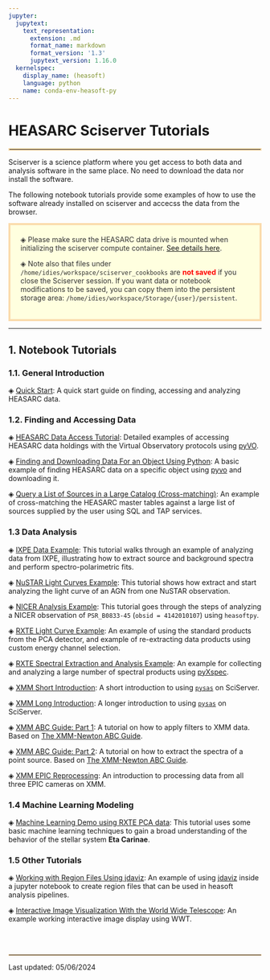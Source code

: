 ```yaml
---
jupyter:
  jupytext:
    text_representation:
      extension: .md
      format_name: markdown
      format_version: '1.3'
      jupytext_version: 1.16.0
  kernelspec:
    display_name: (heasoft)
    language: python
    name: conda-env-heasoft-py
---
```


# HEASARC Sciserver Tutorials
<hr style="border: 2px solid #fadbac" />

Sciserver is a science platform where you get access to both data and analysis software in the same place. No need to download the data nor install the software.

The following notebook tutorials provide some examples of how to use the software already installed on sciserver and accecss the data from the browser. 

<div style='color: #333; background: #ffffdf; padding:20px; border: 4px solid #fadbac'>
&#9672; Please make sure the HEASARC data drive is mounted when initializing the sciserver compute container. <a href='https://heasarc.gsfc.nasa.gov/docs/sciserver/'>See details here</a>.

<p>
&#9672; Note also that files under <code>/home/idies/workspace/sciserver_cookbooks</code> are <b style='color:red'>not saved</b> if you close the Sciserver session. If you want data or notebook modifications to be saved, you can copy them into the persistent storage area: <code>/home/idies/workspace/Storage/{user}/persistent</code>.
</p>

</div>

---

<!-- #region -->
## 1. Notebook Tutorials

### 1.1. General Introduction

&#9672; [Quick Start](quick-start.md): A quick start guide on finding, accessing and analyzing HEASARC data.

### 1.2. Finding and Accessing Data

&#9672; [HEASARC Data Access Tutorial](data-access.md): Detailed examples of accessing HEASARC data holdings with the Virtual Observatory protocols using [pyVO](https://pyvo.readthedocs.io/en/latest/). 

&#9672; [Finding and Downloading Data For an Object Using Python](data-find-download.md): A basic example of finding HEASARC data on a specific object using [pyvo](https://pyvo.readthedocs.io/en/latest/) and downloading it.

&#9672; [Query a List of Sources in a Large Catalog (Cross-matching)](data-catalog-cross-match.md): An example of cross-matching the HEASARC master tables against a large list of sources supplied by the user using SQL and TAP services.  


### 1.3 Data Analysis

&#9672; [IXPE Data Example](analysis-ixpe-example.md): This tutorial walks through an example of analyzing data from IXPE, illustrating how to extract source and background spectra and perform spectro-polarimetric fits.

&#9672; [NuSTAR Light Curves Example](analysis-nustar-lightcurve.md): This tutorial shows how extract and start analyzing the light curve of an AGN from one NuSTAR observation.

&#9672; [NICER Analysis Example](analysis-nicer-example.md): This tutorial goes through the steps of analyzing a NICER observation of `PSR_B0833-45` (`obsid = 4142010107`) using `heasoftpy`.

&#9672; [RXTE Light Curve Example](analysis-rxte-lightcurve.md): An example of using the standard products from the PCA detector, and example of re-extracting data products using custom energy channel selection.

&#9672; [RXTE Spectral Extraction and Analysis Example](analysis-rxte-spectra.md): An example for collecting and analyzing a large number of spectral products using [pyXspec](https://heasarc.gsfc.nasa.gov/xanadu/xspec/python/html/index.html).

&#9672; [XMM Short Introduction](./xmm/analysis-xmm-short-intro.md): A short introduction to using [`pysas`](https://github.com/XMMGOF/pysas) on SciServer.

&#9672; [XMM Long Introduction](./xmm/analysis-xmm-long-intro.md): A longer introduction to using [`pysas`](https://github.com/XMMGOF/pysas) on SciServer.

&#9672; [XMM ABC Guide: Part 1](./xmm/analysis-xmm-ABC-guide-ch6-p1.md):  A tutorial on how to apply filters to XMM data. Based on [The XMM-Newton ABC Guide](https://heasarc.gsfc.nasa.gov/docs/xmm/abc/ "ABC Guide").

&#9672; [XMM ABC Guide: Part 2](./xmm/analysis-xmm-ABC-guide-ch6-p2.md): A tutorial on how to extract the spectra of a point source. Based on [The XMM-Newton ABC Guide](https://heasarc.gsfc.nasa.gov/docs/xmm/abc/ "ABC Guide").

&#9672; [XMM EPIC Reprocessing](./xmm/analysis-xmm-epic-reprocessing.md): An introduction to processing data from all three EPIC cameras on XMM.

### 1.4 Machine Learning Modeling

&#9672; [Machine Learning Demo using RXTE PCA data](analysis-rxte-ml.md): This tutorial uses some basic machine learning techniques to gain a broad understanding of the behavior of the stellar system **Eta Carinae**.

### 1.5 Other Tutorials

&#9672; [Working with Region Files Using jdaviz](misc-jdaviz-demo.md): An example of using [jdaviz](https://jdaviz.readthedocs.io/en/latest/) inside a jupyter notebook to create region files that can be used in heasoft analysis pipelines. 

&#9672; [Interactive Image Visualization With the World Wide Telescope](misc-wwt-demo.md): An example working interactive image display using WWT.



<!-- #endregion -->

<br />
<br />

<hr style="border: 1px solid #fadbac" />
Last updated: 05/06/2024
